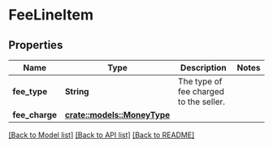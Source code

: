 # FeeLineItem

## Properties

Name | Type | Description | Notes
------------ | ------------- | ------------- | -------------
**fee_type** | **String** | The type of fee charged to the seller. | 
**fee_charge** | [**crate::models::MoneyType**](MoneyType.md) |  | 

[[Back to Model list]](../README.md#documentation-for-models) [[Back to API list]](../README.md#documentation-for-api-endpoints) [[Back to README]](../README.md)


